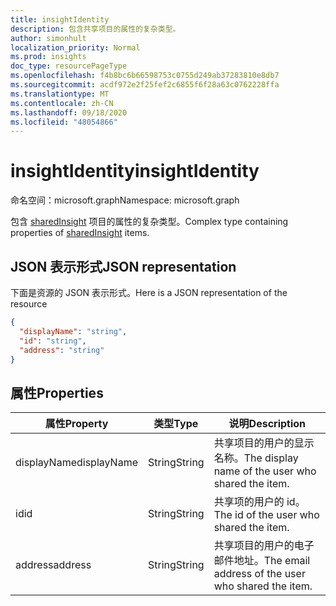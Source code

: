 ```yaml
---
title: insightIdentity
description: 包含共享项目的属性的复杂类型。
author: simonhult
localization_priority: Normal
ms.prod: insights
doc_type: resourcePageType
ms.openlocfilehash: f4b8bc6b66598753c0755d249ab37283810e8db7
ms.sourcegitcommit: acdf972e2f25fef2c6855f6f28a63c0762228ffa
ms.translationtype: MT
ms.contentlocale: zh-CN
ms.lasthandoff: 09/18/2020
ms.locfileid: "48054866"
---
```

# <a name="insightidentity"></a><span data-ttu-id="74958-103">insightIdentity</span><span class="sxs-lookup"><span data-stu-id="74958-103">insightIdentity</span></span>

<span data-ttu-id="74958-104">命名空间：microsoft.graph</span><span class="sxs-lookup"><span data-stu-id="74958-104">Namespace: microsoft.graph</span></span>

<span data-ttu-id="74958-105">包含 [sharedInsight](insights-shared.md) 项目的属性的复杂类型。</span><span class="sxs-lookup"><span data-stu-id="74958-105">Complex type containing properties of [sharedInsight](insights-shared.md) items.</span></span> 

## <a name="json-representation"></a><span data-ttu-id="74958-106">JSON 表示形式</span><span class="sxs-lookup"><span data-stu-id="74958-106">JSON representation</span></span>
<span data-ttu-id="74958-107">下面是资源的 JSON 表示形式。</span><span class="sxs-lookup"><span data-stu-id="74958-107">Here is a JSON representation of the resource</span></span>

<!-- {
  "blockType": "resource",
  "optionalProperties": [
  ],
  "@odata.type": "microsoft.graph.insightIdentity"
}-->
```json
{
  "displayName": "string",
  "id": "string",
  "address": "string"
}
```

## <a name="properties"></a><span data-ttu-id="74958-108">属性</span><span class="sxs-lookup"><span data-stu-id="74958-108">Properties</span></span>

| <span data-ttu-id="74958-109">属性</span><span class="sxs-lookup"><span data-stu-id="74958-109">Property</span></span>              | <span data-ttu-id="74958-110">类型</span><span class="sxs-lookup"><span data-stu-id="74958-110">Type</span></span>          | <span data-ttu-id="74958-111">说明</span><span class="sxs-lookup"><span data-stu-id="74958-111">Description</span></span>  |
| -------------         |-----------    | -------------|
| <span data-ttu-id="74958-112">displayName</span><span class="sxs-lookup"><span data-stu-id="74958-112">displayName</span></span>       | <span data-ttu-id="74958-113">String</span><span class="sxs-lookup"><span data-stu-id="74958-113">String</span></span>          | <span data-ttu-id="74958-114">共享项目的用户的显示名称。</span><span class="sxs-lookup"><span data-stu-id="74958-114">The display name of the user who shared the item.</span></span> |
| <span data-ttu-id="74958-115">id</span><span class="sxs-lookup"><span data-stu-id="74958-115">id</span></span>              | <span data-ttu-id="74958-116">String</span><span class="sxs-lookup"><span data-stu-id="74958-116">String</span></span>        | <span data-ttu-id="74958-117">共享项的用户的 id。</span><span class="sxs-lookup"><span data-stu-id="74958-117">The id of the user who shared the item.</span></span>     |
| <span data-ttu-id="74958-118">address</span><span class="sxs-lookup"><span data-stu-id="74958-118">address</span></span>             | <span data-ttu-id="74958-119">String</span><span class="sxs-lookup"><span data-stu-id="74958-119">String</span></span>      | <span data-ttu-id="74958-120">共享项目的用户的电子邮件地址。</span><span class="sxs-lookup"><span data-stu-id="74958-120">The email address of the user who shared the item.</span></span>  |

